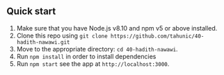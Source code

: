 ## Quick start

1.  Make sure that you have Node.js v8.10 and npm v5 or above installed.
2.  Clone this repo using `git clone https://github.com/tahunic/40-hadith-nawawi.git`
3.  Move to the appropriate directory: `cd 40-hadith-nawawi`.<br />
4.  Run `npm install` in order to install dependencies
5.  Run `npm start` see the app at `http://localhost:3000`.
